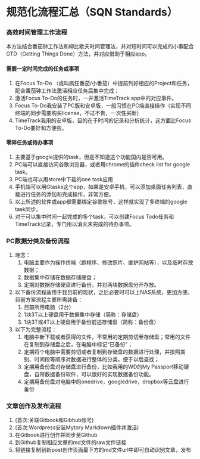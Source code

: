 # 规范化流程汇总（SQN Standards）

### 高效时间管理工作流程

本方法结合番茄钟工作法和柳比歇夫时间管理法，并对短时间可以完成的小事配合GTD（Getting Things Done）方法，并对应借助于相应app。

#### 需要一定时间完成的任务或事项

1. 在Focus To-Do （或叫疯狂番茄/小番茄）中提前列好相应的Project和任务，配合番茄钟工作法激活相应任务后集中完成；
2. 激活Focus To-Do的任务时，一并激活TimeTrack app中的对应事件。
3. Focus To-Do我安装了PC版和安卓版，一般习惯在PC端直接操作（实现不同终端的同步需要购买license，不过不贵，一次性买断）
4. TimeTrack我用的安卓版，目的在于时间的记录和分析统计，这方面比Focus To-Do要好和方便些。

#### 零碎任务或待办事项

1. 主要基于google提供的task，但是不知道这个功能国内是否可用。
2. PC端可以直接访问谷歌浏览器，或者用chrome的插件check list for google task。
3. PC端也可以用store中下载的one task应用
4. 手机端可以用Gtasks这个app，如果是安卓手机，可以添加桌面任务列表，直接进行任务的添加和完成操作，非常方便。
5. 以上所述的软件或app都需要绑定谷歌账号，这样就实现了多终端的google task同步。
6. 对于可以集中时间一起完成的多个task，可以创建Focus Todo任务和TimeTrack记录，专门用以消灭未完成的待办事项。



### PC数据分类及备份流程

1. 理念：
   1. 电脑主要作为操作终端（跑程序、修改照片、维护网站等），以及临时存放数据；
   2. 数据集中存储在数据存储硬盘；
   3. 定期对数据存储硬盘进行备份，并对两块数据盘分开存放。
2. 以下备份流程适用于我目前的现状，之后必要时可以上NAS系统，更加方便。目前方案流程主要所需装备：
   1. 目前所用电脑（2台）
   2. 1块3T以上硬盘用于数据集中存储（简称：存储盘）
   3. 1块3T或4T以上硬盘用于备份前述存储盘（简称：备份盘）
3. 以下为完整流程：
   1. 电脑中新下载或者获得的文件，不常用的定期剪切至存储盘；常用的文件在复制到存储盘之后，在电脑中标记“已备份”；
   2. 定期将个电脑中需要剪切或者复制到存储盘的数据进行处理，并按照类别、时间段等顺序对数据进行整体的分类，便于以后查找；
   3. 定期用备份盘对存储盘进行备份，比如我用的WD的My Passport移动硬盘，自带数据备份软件，可以很好的实现数据备份功能。
   4. 定期用备份盘对电脑中的onedrive，googledrive，dropbox等云盘进行备份



### 文章创作及发布流程

1. \(首次:关联Gitbook和Gibhub账号\)
2. \(首次:Wordpress安装Mytory Markdown插件并激活\)
3. 在Gitbook进行创作并同步至Github
4. 到Github复制相应文章的md文件的raw文件链接
5. 将链接复制到新post创作页面最下方的md文件url中即可自动识别文章，发布



